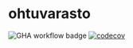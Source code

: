 # ohtuvarasto

![GHA workflow badge](https://github.com/SJET-Code/ohtuvarasto/workflows/CI/badge.svg) [![codecov](https://codecov.io/gh/SJET-Code/ohtuvarasto/graph/badge.svg?token=KTWJDJBANV)](https://codecov.io/gh/SJET-Code/ohtuvarasto)
